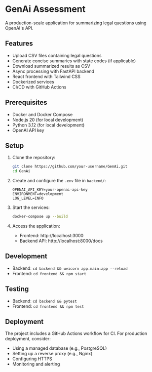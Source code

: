 # GenAi Assessment

A production-scale application for summarizing legal questions using OpenAI's API.

## Features
- Upload CSV files containing legal questions
- Generate concise summaries with state codes (if applicable)
- Download summarized results as CSV
- Async processing with FastAPI backend
- React frontend with Tailwind CSS
- Dockerized services
- CI/CD with GitHub Actions

## Prerequisites
- Docker and Docker Compose
- Node.js 20 (for local development)
- Python 3.12 (for local development)
- OpenAI API key

## Setup
1. Clone the repository:
   ```bash
   git clone https://github.com/your-username/GenAi.git
   cd GenAi
   ```

2. Create and configure the `.env` file in `backend/`:
   ```
   OPENAI_API_KEY=your-openai-api-key
   ENVIRONMENT=development
   LOG_LEVEL=INFO
   ```

3. Start the services:
   ```bash
   docker-compose up --build
   ```

4. Access the application:
   - Frontend: http://localhost:3000
   - Backend API: http://localhost:8000/docs

## Development
- Backend: `cd backend && uvicorn app.main:app --reload`
- Frontend: `cd frontend && npm start`

## Testing
- Backend: `cd backend && pytest`
- Frontend: `cd frontend && npm test`

## Deployment
The project includes a GitHub Actions workflow for CI. For production deployment, consider:
- Using a managed database (e.g., PostgreSQL)
- Setting up a reverse proxy (e.g., Nginx)
- Configuring HTTPS
- Monitoring and alerting

